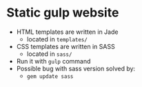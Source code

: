# Static gulp website

* HTML templates are written in Jade
  * located in `templates/`
* CSS templates are written in SASS
  * located in `sass/`
* Run it with `gulp` command
* Possible bug with sass version solved by:
  * `gem update sass`